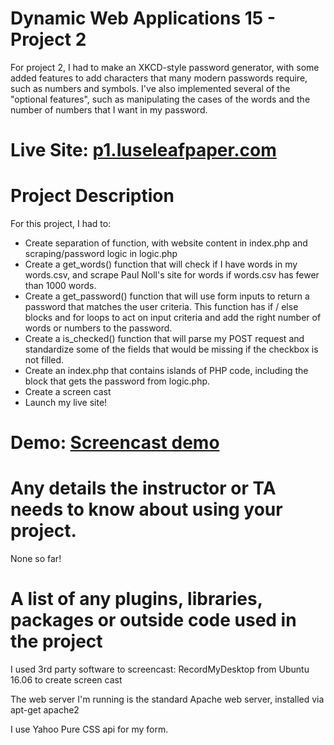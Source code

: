 # Dynamic Web Applications 15 - Project 2

For project 2, I had to make an XKCD-style password generator, with some added features to add characters that many modern passwords require, such as numbers and symbols. I've also implemented several of the "optional features", such as manipulating the cases of the words and the number of numbers that I want in my password. 

# Live Site: [p1.luseleafpaper.com](http://p1.luseleafpaper.com)

# Project Description

For this project, I had to: 
- Create separation of function, with website content in index.php and scraping/password logic in logic.php 
- Create a get_words() function that will check if I have words in my words.csv, and scrape Paul Noll's site for words if words.csv has fewer than 1000 words. 
- Create a get_password() function that will use form inputs to return a password that matches the user criteria. This function has if / else blocks and for loops to act on input criteria and add the right number of words or numbers to the password. 
- Create a is_checked() function that will parse my POST request and standardize some of the fields that would be missing if the checkbox is not filled. 
- Create an index.php that contains islands of PHP code, including the block that gets the password from logic.php. 
- Create a screen cast 
- Launch my live site! 

# Demo: [Screencast demo](https://youtu.be/LCsrAHwLNDU)

# Any details the instructor or TA needs to know about using your project.

None so far! 

# A list of any plugins, libraries, packages or outside code used in the project

I used 3rd party software to screencast:  RecordMyDesktop from Ubuntu 16.06 to create screen cast 

The web server I'm running is the standard Apache web server, installed via apt-get apache2 

I use Yahoo Pure CSS api for my form.

